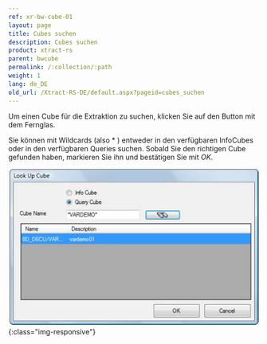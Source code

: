 ```yaml
---
ref: xr-bw-cube-01
layout: page
title: Cubes suchen
description: Cubes suchen
product: xtract-rs
parent: bwcube
permalink: /:collection/:path
weight: 1
lang: de_DE
old_url: /Xtract-RS-DE/default.aspx?pageid=cubes_suchen
---
```


Um einen Cube für die Extraktion zu suchen, klicken Sie auf den Button mit dem Fernglas.

Sie können mit Wildcards (also * ) entweder in den verfügbaren InfoCubes oder in den verfügbaren Queries suchen. Sobald Sie den richtigen Cube gefunden haben, markieren Sie ihn und bestätigen Sie mit *OK*.

![BWCube-Search](/img/content/BWCube-Search.png){:class="img-responsive"}


